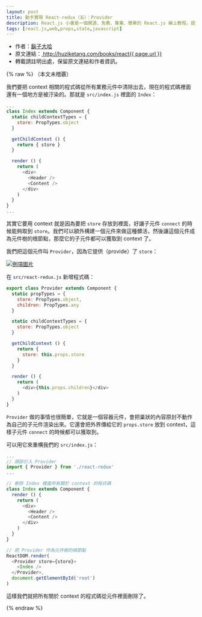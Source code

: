 ```yaml
---
layout: post
title: 動手實現 React-redux（五）：Provider
description: React.js 小書是一個開源、免費、專業、簡單的 React.js 線上教程。提煉實戰經驗中基礎的、重要的、頻繁的知識進行重點講解，讓你能用最少的精力深入瞭解實戰中最需要的 React.js 知識。
tags: [react.js,web,props,state,javascript]
---
```


<ul style='font-size: 14px;'>
  <li>
    作者：<a href="https://www.zhihu.com/people/hu-zi-da-ha" target="_blank">鬍子大哈</a>
  </li>
  <li>
    原文連結：<a href="http://huziketang.com/books/react{{ page.url }}"> http://huziketang.com/books/react{{ page.url }} </a>
  </li>
  <li>轉載請註明出處，保留原文連結和作者資訊。</li>
</ul>

{% raw %}
（本文未稽覈）

我們要把 context 相關的程式碼從所有業務元件中清除出去，現在的程式碼裡面還有一個地方是被汙染的。那就是 `src/index.js`  裡面的 `Index`：

```javascript
...
class Index extends Component {
  static childContextTypes = {
    store: PropTypes.object
  }

  getChildContext () {
    return { store }
  }

  render () {
    return (
      <div>
        <Header />
        <Content />
      </div>
    )
  }
}
...
```

其實它要用 context 就是因為要把 `store` 存放到裡面，好讓子元件 `connect` 的時候能夠取到 `store`。我們可以額外構建一個元件來做這種髒活，然後讓這個元件成為元件樹的根節點，那麼它的子元件都可以獲取到 context 了。

我們把這個元件叫 `Provider`，因為它提供（provide）了 `store`：

<a href="http://huzidaha.github.io/static/assets/img/posts/B5DD0B85-6119-4BC3-9626-59E564B45275.png" target="_blank">![例項圖片](http://huzidaha.github.io/static/assets/img/posts/B5DD0B85-6119-4BC3-9626-59E564B45275.png)</a>

在 `src/react-redux.js` 新增程式碼：

```javascript
export class Provider extends Component {
  static propTypes = {
    store: PropTypes.object,
    children: PropTypes.any
  }

  static childContextTypes = {
    store: PropTypes.object
  }

  getChildContext () {
    return {
      store: this.props.store
    }
  }

  render () {
    return (
      <div>{this.props.children}</div>
    )
  }
}
```

`Provider` 做的事情也很簡單，它就是一個容器元件，會把巢狀的內容原封不動作為自己的子元件渲染出來。它還會把外界傳給它的 `props.store` 放到 context，這樣子元件 `connect` 的時候都可以獲取到。

可以用它來重構我們的 `src/index.js`：

```javascript
...
// 頭部引入 Provider
import { Provider } from './react-redux'
...

// 刪除 Index 裡面所有關於 context 的程式碼
class Index extends Component {
  render () {
    return (
      <div>
        <Header />
        <Content />
      </div>
    )
  }
}

// 把 Provider 作為元件樹的根節點
ReactDOM.render(
  <Provider store={store}>
    <Index />
  </Provider>,
  document.getElementById('root')
)
```

這樣我們就把所有關於 context 的程式碼從元件裡面刪除了。

{% endraw %}
